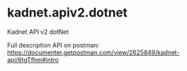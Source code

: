 # kadnet.apiv2.dotnet
Kadnet API v2 dotNet

Full description API on postman:  
https://documenter.getpostman.com/view/2625849/kadnet-api/6tgTfhm#intro
